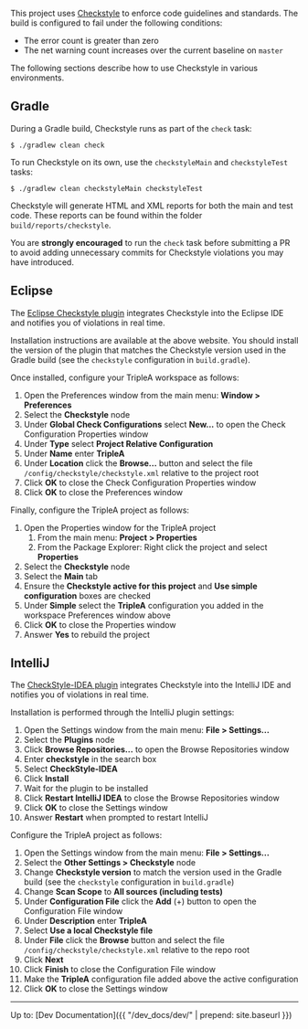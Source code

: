 
This project uses [Checkstyle](http://checkstyle.sourceforge.net) to enforce code guidelines and standards.  The build is configured to fail under the following conditions:

* The error count is greater than zero
* The net warning count increases over the current baseline on `master`

The following sections describe how to use Checkstyle in various environments.

## Gradle

During a Gradle build, Checkstyle runs as part of the `check` task:

```
$ ./gradlew clean check
```

To run Checkstyle on its own, use the `checkstyleMain` and `checkstyleTest` tasks:

```
$ ./gradlew clean checkstyleMain checkstyleTest
```

Checkstyle will generate HTML and XML reports for both the main and test code.  These reports can be found within the folder `build/reports/checkstyle`.

You are **strongly encouraged** to run the `check` task before submitting a PR to avoid adding unnecessary commits for Checkstyle violations you may have introduced.

## Eclipse

The [Eclipse Checkstyle plugin](http://eclipse-cs.sourceforge.net) integrates Checkstyle into the Eclipse IDE and notifies you of violations in real time.

Installation instructions are available at the above website.  You should install the version of the plugin that matches the Checkstyle version used in the Gradle build (see the `checkstyle` configuration in `build.gradle`).

Once installed, configure your TripleA workspace as follows:

1. Open the Preferences window from the main menu: **Window > Preferences**
1. Select the **Checkstyle** node
1. Under **Global Check Configurations** select **New...** to open the Check Configuration Properties window
1. Under **Type** select **Project Relative Configuration**
1. Under **Name** enter **TripleA**
1. Under **Location** click the **Browse...** button and select the file `/config/checkstyle/checkstyle.xml` relative to the project root
1. Click **OK** to close the Check Configuration Properties window
1. Click **OK** to close the Preferences window

Finally, configure the TripleA project as follows:

1. Open the Properties window for the TripleA project
    1. From the main menu: **Project > Properties**
    1. From the Package Explorer: Right click the project and select **Properties**
1. Select the **Checkstyle** node
1. Select the **Main** tab
1. Ensure the **Checkstyle active for this project** and **Use simple configuration** boxes are checked
1. Under **Simple** select the **TripleA** configuration you added in the workspace Preferences window above
1. Click **OK** to close the Properties window
1. Answer **Yes** to rebuild the project

## IntelliJ

The [CheckStyle-IDEA plugin](https://github.com/jshiell/checkstyle-idea) integrates Checkstyle into the IntelliJ IDE and notifies you of violations in real time.

Installation is performed through the IntelliJ plugin settings:

1. Open the Settings window from the main menu: **File > Settings...**
1. Select the **Plugins** node
1. Click **Browse Repositories...** to open the Browse Repositories window
1. Enter **checkstyle** in the search box
1. Select **CheckStyle-IDEA**
1. Click **Install**
1. Wait for the plugin to be installed
1. Click **Restart IntelliJ IDEA** to close the Browse Repositories window
1. Click **OK** to close the Settings window
1. Answer **Restart** when prompted to restart IntelliJ

Configure the TripleA project as follows:

1. Open the Settings window from the main menu: **File > Settings...**
1. Select the **Other Settings > Checkstyle** node
1. Change **Checkstyle version** to match the version used in the Gradle build (see the `checkstyle` configuration in `build.gradle`)
1. Change **Scan Scope** to **All sources (including tests)**
1. Under **Configuration File** click the **Add** (+) button to open the Configuration File window
1. Under **Description** enter **TripleA**
1. Select **Use a local Checkstyle file**
1. Under **File** click the **Browse** button and select the file `/config/checkstyle/checkstyle.xml` relative to the repo root
1. Click **Next**
1. Click **Finish** to close the Configuration File window
1. Make the **TripleA** configuration file added above the active configuration
1. Click **OK** to close the Settings window

---

Up to: [Dev Documentation]({{ "/dev_docs/dev/" | prepend: site.baseurl }})
